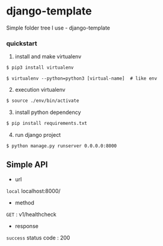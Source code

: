 # django-template
Simple folder tree I use - django-template

### quickstart

1. install and make virtualenv
  ```bash
  $ pip3 install virtualenv
  ```
  ```bashr
  $ virtualenv --python=python3 [virtual-name]  # like env
  ```
    
2. execution virtualenv
  ```bash
  $ source ./env/bin/activate
  ```
  
3. install python dependency
  ```bash
  $ pip install requirements.txt 
  ```
 
4. run django project
  ```bash
  $ python manage.py runserver 0.0.0.0:8000
  ```
  
## Simple API

* url

`local` localhost:8000/

* method

`GET` : v1/healthcheck

* response

`success` status code : 200

  

  
